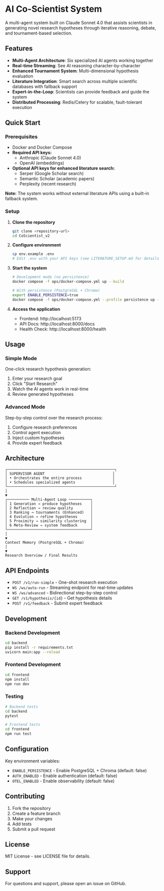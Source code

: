 # AI Co-Scientist System

A multi-agent system built on Claude Sonnet 4.0 that assists scientists in generating novel research hypotheses through iterative reasoning, debate, and tournament-based selection.

## Features

- **Multi-Agent Architecture**: Six specialized AI agents working together
- **Real-time Streaming**: See AI reasoning character-by-character
- **Enhanced Tournament System**: Multi-dimensional hypothesis evaluation
- **Literature Integration**: Smart search across multiple scientific databases with fallback support
- **Expert-in-the-Loop**: Scientists can provide feedback and guide the system
- **Distributed Processing**: Redis/Celery for scalable, fault-tolerant execution

## Quick Start

### Prerequisites

- Docker and Docker Compose
- **Required API keys:**
  - Anthropic (Claude Sonnet 4.0)
  - OpenAI (embeddings)
- **Optional API keys for enhanced literature search:**
  - Serper (Google Scholar search)
  - Semantic Scholar (academic papers)
  - Perplexity (recent research)

**Note:** The system works without external literature APIs using a built-in fallback system.

### Setup

1. **Clone the repository**
   ```bash
   git clone <repository-url>
   cd CoScientist_v2
   ```

2. **Configure environment**
   ```bash
   cp env.example .env
   # Edit .env with your API keys (see LITERATURE_SETUP.md for details)
   ```

3. **Start the system**
   ```bash
   # Development mode (no persistence)
   docker compose -f ops/docker-compose.yml up --build
   
   # With persistence (PostgreSQL + Chroma)
   export ENABLE_PERSISTENCE=true
   docker compose -f ops/docker-compose.yml --profile persistence up --build
   ```

4. **Access the application**
   - Frontend: http://localhost:5173
   - API Docs: http://localhost:8000/docs
   - Health Check: http://localhost:8000/health

## Usage

### Simple Mode
One-click research hypothesis generation:
1. Enter your research goal
2. Click "Start Research"
3. Watch the AI agents work in real-time
4. Review generated hypotheses

### Advanced Mode
Step-by-step control over the research process:
1. Configure research preferences
2. Control agent execution
3. Inject custom hypotheses
4. Provide expert feedback

## Architecture

```
┌─────────────────────────────────────────────────┐
│ SUPERVISOR AGENT                               │
│ • Orchestrates the entire process              │
│ • Schedules specialized agents                 │
└─────────────────────────────────────────────────┘
│
▼
┌────────── Multi-Agent Loop ──────────┐
│ 1 Generation → produce hypotheses    │
│ 2 Reflection → review quality        │
│ 3 Ranking → tournaments (Enhanced)   │
│ 4 Evolution → refine hypotheses      │
│ 5 Proximity → similarity clustering  │
│ 6 Meta-Review → system feedback      │
└──────────────────────────────────────┘
│
▼
Context Memory (PostgreSQL + Chroma)
│
▼
Research Overview / Final Results
```

## API Endpoints

- `POST /v1/run-simple` - One-shot research execution
- `WS /ws/auto-run` - Streaming endpoint for real-time updates
- `WS /ws/advanced` - Bidirectional step-by-step control
- `GET /v1/hypothesis/{id}` - Get hypothesis details
- `POST /v1/feedback` - Submit expert feedback

## Development

### Backend Development
```bash
cd backend
pip install -r requirements.txt
uvicorn main:app --reload
```

### Frontend Development
```bash
cd frontend
npm install
npm run dev
```

### Testing
```bash
# Backend tests
cd backend
pytest

# Frontend tests
cd frontend
npm run test
```

## Configuration

Key environment variables:
- `ENABLE_PERSISTENCE` - Enable PostgreSQL + Chroma (default: false)
- `AUTH_ENABLED` - Enable authentication (default: false)
- `OTEL_ENABLED` - Enable observability (default: false)

## Contributing

1. Fork the repository
2. Create a feature branch
3. Make your changes
4. Add tests
5. Submit a pull request

## License

MIT License - see LICENSE file for details.

## Support

For questions and support, please open an issue on GitHub. 